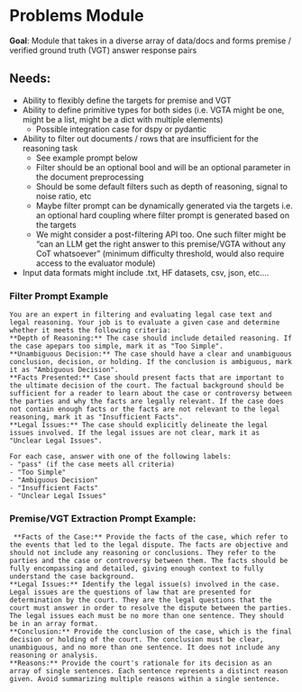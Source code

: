# Problems Module

**Goal**: Module that takes in a diverse array of data/docs and forms premise / verified ground truth (VGT) answer response pairs

## Needs:
* Ability to flexibly define the targets for premise and VGT
* Ability to define primitive types for both sides (i.e. VGTA might be one, might be a list, might be a dict with multiple elements)
    * Possible integration case for dspy or pydantic
* Ability to filter out documents / rows that are insufficient for the reasoning task
    * See example prompt below
    * Filter should be an optional bool and will be an optional parameter in the document preprocessing
    * Should be some default filters such as depth of reasoning, signal to noise ratio, etc
    * Maybe filter prompt can be dynamically generated via the targets i.e. an optional hard coupling where filter prompt is generated based on the targets
    * We might consider a post-filtering API too. One such filter might be “can an LLM get the right answer to this premise/VGTA without any CoT whatsoever” (minimum difficulty threshold, would also require access to the evaluator module)
* Input data formats might include .txt, HF datasets, csv, json, etc….

### Filter Prompt Example
```
You are an expert in filtering and evaluating legal case text and legal reasoning. Your job is to evaluate a given case and determine whether it meets the following criteria:
**Depth of Reasoning:** The case should include detailed reasoning. If the case apepars too simple, mark it as "Too Simple".
**Unambiguous Decision:** The case should have a clear and unambiguous conclusion, decision, or holding. If the conclusion is ambiguous, mark it as "Ambiguous Decision".
**Facts Presented:** Case should present facts that are important to the ultimate decision of the court. The factual background should be sufficient for a reader to learn about the case or controversy between the parties and why the facts are legally relevant. If the case does not contain enough facts or the facts are not relevant to the legal reasoning, mark it as "Insufficient Facts".
**Legal Issues:** The case should explicitly delineate the legal issues involved. If the legal issues are not clear, mark it as "Unclear Legal Issues".

For each case, answer with one of the following labels:
- "pass" (if the case meets all criteria)
- "Too Simple"
- "Ambiguous Decision"
- "Insufficient Facts"
- "Unclear Legal Issues"
```
### Premise/VGT Extraction Prompt Example: 
```
 **Facts of the Case:** Provide the facts of the case, which refer to the events that led to the legal dispute. The facts are objective and should not include any reasoning or conclusions. They refer to the parties and the case or controversy between them. The facts should be fully encompassing and detailed, giving enough context to fully understand the case background.
**Legal Issues:** Identify the legal issue(s) involved in the case. Legal issues are the questions of law that are presented for determination by the court. They are the legal questions that the court must answer in order to resolve the dispute between the parties. The legal issues each must be no more than one sentence. They should be in an array format.
**Conclusion:** Provide the conclusion of the case, which is the final decision or holding of the court. The conclusion must be clear, unambiguous, and no more than one sentence. It does not include any reasoning or analysis.
**Reasons:** Provide the court's rationale for its decision as an array of single sentences. Each sentence represents a distinct reason given. Avoid summarizing multiple reasons within a single sentence.
```